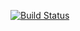 [![Build Status](https://travis-ci.org/gvindiol/gittest.svg?branch=master)](https://travis-ci.org/gvindiol/gittest)
